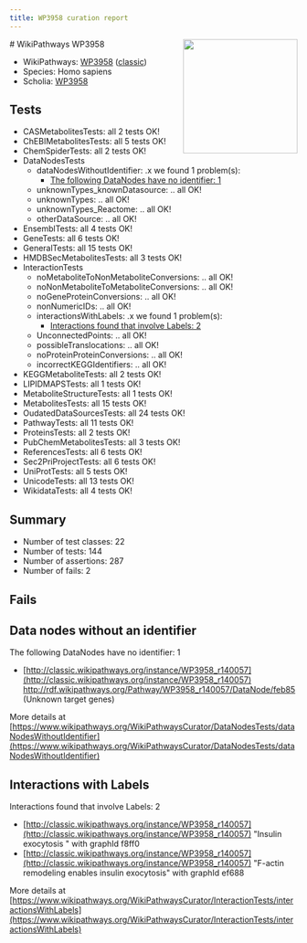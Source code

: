 ```yaml
---
title: WP3958 curation report
---
```


<img style="float: right; width: 200px" src="https://upload.wikimedia.org/wikipedia/commons/thumb/8/83/Wplogo_with_text_500.png/640px-Wplogo_with_text_500.png" />
# WikiPathways WP3958

* WikiPathways: [WP3958](https://wikipathways.org/pathways/WP3958) ([classic](https://classic.wikipathways.org/instance/WP3958))
* Species: Homo sapiens
* Scholia: [WP3958](https://scholia.toolforge.org/wikipathways/WP3958)
## Tests
* CASMetabolitesTests: all 2 tests OK!
* ChEBIMetabolitesTests: all 5 tests OK!
* ChemSpiderTests: all 2 tests OK!
* DataNodesTests
    * dataNodesWithoutIdentifier: .x we found 1 problem(s):
        * [The following DataNodes have no identifier: 1](#d2d32fa0)
    * unknownTypes_knownDatasource: .. all OK!
    * unknownTypes: .. all OK!
    * unknownTypes_Reactome: .. all OK!
    * otherDataSource: .. all OK!
* EnsemblTests: all 4 tests OK!
* GeneTests: all 6 tests OK!
* GeneralTests: all 15 tests OK!
* HMDBSecMetabolitesTests: all 3 tests OK!
* InteractionTests
    * noMetaboliteToNonMetaboliteConversions: .. all OK!
    * noNonMetaboliteToMetaboliteConversions: .. all OK!
    * noGeneProteinConversions: .. all OK!
    * nonNumericIDs: .. all OK!
    * interactionsWithLabels: .x we found 1 problem(s):
        * [Interactions found that involve Labels: 2](#630d2679)
    * UnconnectedPoints: .. all OK!
    * possibleTranslocations: .. all OK!
    * noProteinProteinConversions: .. all OK!
    * incorrectKEGGIdentifiers: .. all OK!
* KEGGMetaboliteTests: all 2 tests OK!
* LIPIDMAPSTests: all 1 tests OK!
* MetaboliteStructureTests: all 1 tests OK!
* MetabolitesTests: all 15 tests OK!
* OudatedDataSourcesTests: all 24 tests OK!
* PathwayTests: all 11 tests OK!
* ProteinsTests: all 2 tests OK!
* PubChemMetabolitesTests: all 3 tests OK!
* ReferencesTests: all 6 tests OK!
* Sec2PriProjectTests: all 6 tests OK!
* UniProtTests: all 5 tests OK!
* UnicodeTests: all 13 tests OK!
* WikidataTests: all 4 tests OK!


## Summary

* Number of test classes: 22
* Number of tests: 144
* Number of assertions: 287
* Number of fails: 2

## Fails

<a name="d2d32fa0" />

## Data nodes without an identifier

The following DataNodes have no identifier: 1

* [http://classic.wikipathways.org/instance/WP3958_r140057](http://classic.wikipathways.org/instance/WP3958_r140057) http://rdf.wikipathways.org/Pathway/WP3958_r140057/DataNode/feb85 (Unknown target 
genes)


More details at [https://www.wikipathways.org/WikiPathwaysCurator/DataNodesTests/dataNodesWithoutIdentifier](https://www.wikipathways.org/WikiPathwaysCurator/DataNodesTests/dataNodesWithoutIdentifier)

<a name="630d2679" />

## Interactions with Labels

Interactions found that involve Labels: 2

* [http://classic.wikipathways.org/instance/WP3958_r140057](http://classic.wikipathways.org/instance/WP3958_r140057) "Insulin 
exocytosis
" with graphId f8ff0
* [http://classic.wikipathways.org/instance/WP3958_r140057](http://classic.wikipathways.org/instance/WP3958_r140057) "F-actin remodeling
enables insulin 
exocytosis" with graphId ef688


More details at [https://www.wikipathways.org/WikiPathwaysCurator/InteractionTests/interactionsWithLabels](https://www.wikipathways.org/WikiPathwaysCurator/InteractionTests/interactionsWithLabels)

